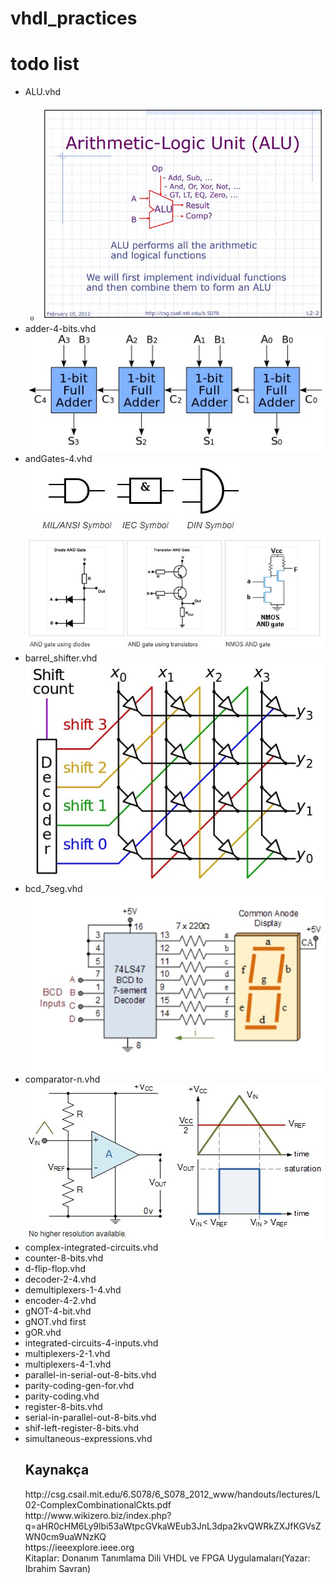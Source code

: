 # vhdl_practices
<h1> todo list </h1>
<ul>
    <li>ALU.vhd</li>
    <ul>
        <li><img src="alu-img.jpg" alt="Alu_Logo"></li>
    </ul>
    <li>
        adder-4-bits.vhd</br>
        <img src="4_bit_adder.jpg" alt="adder_logo">
    </li>
    <li>
        andGates-4.vhd</br>
        <img src="and_gate_sym.jpg" alt="and_gate_symbol">
        <img src="and_gate_rep.jpg" alt="and_gate_imp">
    </li>
    <li>
        barrel_shifter.vhd</br>
        <img src="barrel_shifter.jpg" alt="bar_shift">
    </li>
    <li>
        bcd_7seg.vhd</br>
        <img src="bcd_7.jpg" alt="bcd_7">
    </li>
    <li>
        comparator-n.vhd</br>
        <img src="comp.jpg" alt="comp">
    </li>
    <li>
        complex-integrated-circuits.vhd
    </li>
    <li>
        counter-8-bits.vhd
    </li>
    <li>
        d-flip-flop.vhd</li>
    <li>
        decoder-2-4.vhd</li>
    <li>
        demultiplexers-1-4.vhd</li>
    <li>
        encoder-4-2.vhd</li>
    <li>
        gNOT-4-bit.vhd</li>
    <li>
        gNOT.vhd first</li>
    <li>
        gOR.vhd</li>
    <li>
        integrated-circuits-4-inputs.vhd</li>
    <li>
        multiplexers-2-1.vhd</li>
    <li>
        multiplexers-4-1.vhd</li>
    <li>
        parallel-in-serial-out-8-bits.vhd</li>
    <li>
        parity-coding-gen-for.vhd</li>
    <li>
        parity-coding.vhd</li>
    <li>
        register-8-bits.vhd</li>
    <li>
        serial-in-parallel-out-8-bits.vhd</li>
    <li>
        shif-left-register-8-bits.vhd</li>
    <li>
        simultaneous-expressions.vhd</li>
    <h2>Kaynakça</h2>
    http://csg.csail.mit.edu/6.S078/6_S078_2012_www/handouts/lectures/L02-ComplexCombinationalCkts.pdf</br>
    http://www.wikizero.biz/index.php?q=aHR0cHM6Ly9lbi53aWtpcGVkaWEub3JnL3dpa2kvQWRkZXJfKGVsZWN0cm9uaWNzKQ</br>
    https://ieeexplore.ieee.org</br>
    Kitaplar:
    Donanım Tanımlama Dili VHDL ve FPGA Uygulamaları(Yazar: Ibrahim Savran)
</ul>
